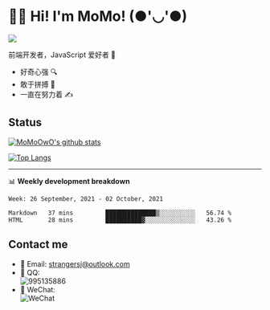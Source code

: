 # 👨‍🎓 Hi! I'm MoMo! (●'◡'●)

[![](https://img.shields.io/badge/-@MoMoOwO-%23181717?style=flat-square&logo=github)](https://github.com/MoMoOwO)

前端开发者，JavaScript 爱好者 💖
- 好奇心强 🔍
- 敢于拼搏 💪
- 一直在努力着 ✍

## Status

[![MoMoOwO's github stats](https://github-readme-stats.vercel.app/api?username=MoMoOwO&show_icons=true&theme=tokyonight)](https://github.com/MoMoOwO)

[![Top Langs](https://github-readme-stats.vercel.app/api/top-langs/?username=MoMoOwO&layout=compact&theme=tokyonight)](https://github.com/MoMoOwO)

---

📊 **Weekly development breakdown**

<!--START_SECTION:waka-->
```text
Week: 26 September, 2021 - 02 October, 2021

Markdown   37 mins         ██████████████▒░░░░░░░░░░   56.74 % 
HTML       28 mins         ██████████▓░░░░░░░░░░░░░░   43.26 % 
```
<!--END_SECTION:waka-->

## Contact me

- 📧 Email: strangersj@outlook.com
- 🐧 QQ:  
  ![995135886](https://i.loli.net/2020/11/27/Yx6eDSQi34Va5IA.jpg)
- 💭 WeChat:  
  ![WeChat](https://i.loli.net/2020/11/27/wWX6uVoIQqig5KP.jpg)
  
